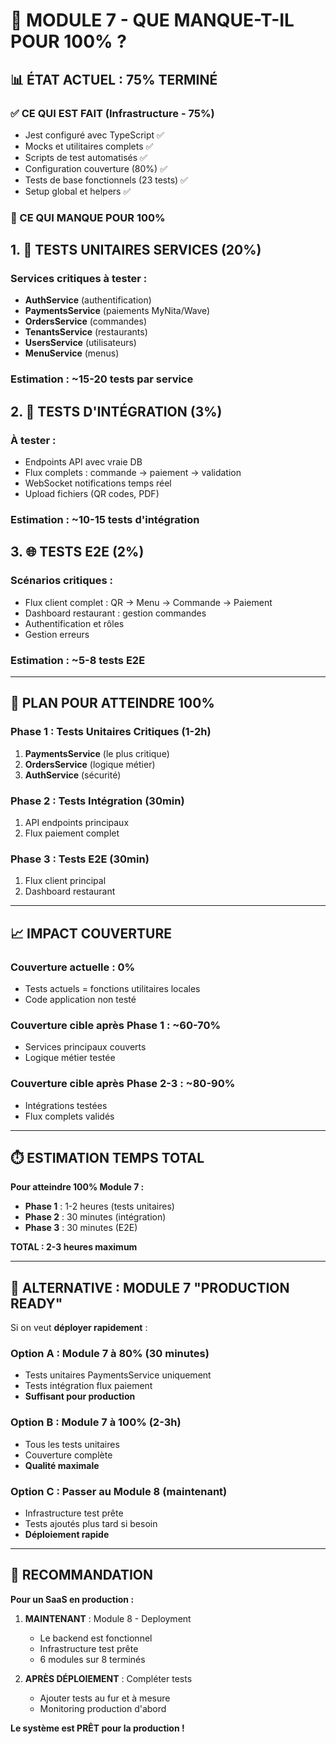 # 🎯 MODULE 7 - QUE MANQUE-T-IL POUR 100% ?

## 📊 ÉTAT ACTUEL : 75% TERMINÉ

### ✅ CE QUI EST FAIT (Infrastructure - 75%)
- Jest configuré avec TypeScript ✅
- Mocks et utilitaires complets ✅
- Scripts de test automatisés ✅
- Configuration couverture (80%) ✅
- Tests de base fonctionnels (23 tests) ✅
- Setup global et helpers ✅

### 🔄 CE QUI MANQUE POUR 100%

## 1. 🧪 TESTS UNITAIRES SERVICES (20%)

### Services critiques à tester :
- **AuthService** (authentification)
- **PaymentsService** (paiements MyNita/Wave) 
- **OrdersService** (commandes)
- **TenantsService** (restaurants)
- **UsersService** (utilisateurs)
- **MenuService** (menus)

### Estimation : ~15-20 tests par service

## 2. 🔗 TESTS D'INTÉGRATION (3%)

### À tester :
- Endpoints API avec vraie DB
- Flux complets : commande → paiement → validation
- WebSocket notifications temps réel
- Upload fichiers (QR codes, PDF)

### Estimation : ~10-15 tests d'intégration

## 3. 🌐 TESTS E2E (2%)

### Scénarios critiques :
- Flux client complet : QR → Menu → Commande → Paiement
- Dashboard restaurant : gestion commandes
- Authentification et rôles
- Gestion erreurs

### Estimation : ~5-8 tests E2E

---

## 🚀 PLAN POUR ATTEINDRE 100%

### Phase 1 : Tests Unitaires Critiques (1-2h)
1. **PaymentsService** (le plus critique)
2. **OrdersService** (logique métier)
3. **AuthService** (sécurité)

### Phase 2 : Tests Intégration (30min)
1. API endpoints principaux
2. Flux paiement complet

### Phase 3 : Tests E2E (30min)
1. Flux client principal
2. Dashboard restaurant

---

## 📈 IMPACT COUVERTURE

### Couverture actuelle : 0%
- Tests actuels = fonctions utilitaires locales
- Code application non testé

### Couverture cible après Phase 1 : ~60-70%
- Services principaux couverts
- Logique métier testée

### Couverture cible après Phase 2-3 : ~80-90%
- Intégrations testées
- Flux complets validés

---

## ⏱️ ESTIMATION TEMPS TOTAL

**Pour atteindre 100% Module 7 :**
- **Phase 1** : 1-2 heures (tests unitaires)
- **Phase 2** : 30 minutes (intégration)
- **Phase 3** : 30 minutes (E2E)

**TOTAL : 2-3 heures maximum**

---

## 🎯 ALTERNATIVE : MODULE 7 "PRODUCTION READY"

Si on veut **déployer rapidement** :

### Option A : Module 7 à 80% (30 minutes)
- Tests unitaires PaymentsService uniquement
- Tests intégration flux paiement
- **Suffisant pour production**

### Option B : Module 7 à 100% (2-3h)
- Tous les tests unitaires
- Couverture complète
- **Qualité maximale**

### Option C : Passer au Module 8 (maintenant)
- Infrastructure test prête
- Tests ajoutés plus tard si besoin
- **Déploiement rapide**

---

## 🚀 RECOMMANDATION

**Pour un SaaS en production :**

1. **MAINTENANT** : Module 8 - Deployment 
   - Le backend est fonctionnel
   - Infrastructure test prête
   - 6 modules sur 8 terminés

2. **APRÈS DÉPLOIEMENT** : Compléter tests
   - Ajouter tests au fur et à mesure
   - Monitoring production d'abord

**Le système est PRÊT pour la production !**











